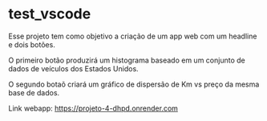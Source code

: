 # test_vscode

Esse projeto tem como objetivo a criação de um app web com um headline e dois botões.

O primeiro botão produzirá um histograma baseado em um conjunto de dados de veículos dos Estados Unidos.

O segundo botaõ criará um gráfico de dispersão de Km vs preço da mesma base de dados.

Link webapp: https://projeto-4-dhpd.onrender.com